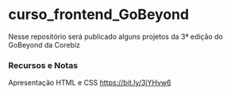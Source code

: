 # curso_frontend_GoBeyond
Nesse repositório será publicado alguns projetos da 3ª edição do GoBeyond da Corebiz




### Recursos e Notas

Apresentação HTML e CSS
https://bit.ly/3jYHvw6



